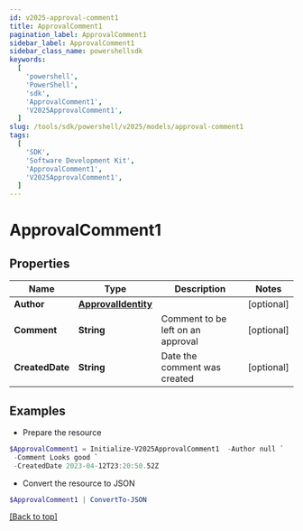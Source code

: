 ```yaml
---
id: v2025-approval-comment1
title: ApprovalComment1
pagination_label: ApprovalComment1
sidebar_label: ApprovalComment1
sidebar_class_name: powershellsdk
keywords:
  [
    'powershell',
    'PowerShell',
    'sdk',
    'ApprovalComment1',
    'V2025ApprovalComment1',
  ]
slug: /tools/sdk/powershell/v2025/models/approval-comment1
tags:
  [
    'SDK',
    'Software Development Kit',
    'ApprovalComment1',
    'V2025ApprovalComment1',
  ]
---
```


# ApprovalComment1

## Properties

| Name | Type | Description | Notes |
| --- | --- | --- | --- |
| **Author** | [**ApprovalIdentity**](approval-identity) |  | [optional] |
| **Comment** | **String** | Comment to be left on an approval | [optional] |
| **CreatedDate** | **String** | Date the comment was created | [optional] |

## Examples

- Prepare the resource

```powershell
$ApprovalComment1 = Initialize-V2025ApprovalComment1  -Author null `
 -Comment Looks good `
 -CreatedDate 2023-04-12T23:20:50.52Z
```

- Convert the resource to JSON

```powershell
$ApprovalComment1 | ConvertTo-JSON
```

[[Back to top]](#)
